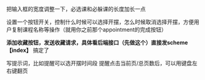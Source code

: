 把输入框的宽度调整一下，必选课和必躲课的长度加长一点

设置一个按钮开关，控制什么时候可以选择开摆，怎么时候取消选择开摆，方便用户复制课程名称等操作（就用你之前那个appointment的完成按钮）

**添加收藏按钮，发送收藏请求，具体看后端接口（先做这个）直接发scheme【index】** 搞定了

写提示词，比如提醒可以选开摆时间段
提醒点击当前页/总页数后，可以用键盘左右键翻页